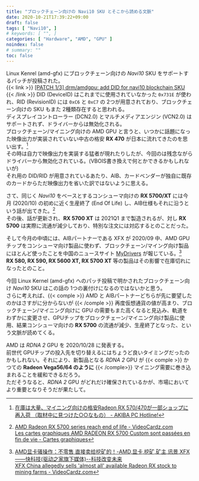 ```yaml
---
title: "ブロックチェーン向けの Navi10 SKU とそこから読める文脈"
date: 2020-10-21T17:39:22+09:00
draft: false
tags: [ "Navi10", ]
# keywords: [ "", ]
categories: [ "Hardware", "AMD", "GPU" ]
noindex: false
# summary: ""
toc: false
---
```


Linux Kenrel (amd-gfx) にブロックチェーン向けの *Navi10* SKU をサポートするパッチが投稿された。  
{{< link >}} [[PATCH 1/3] drm/amdgpu: add DID for navi10 blockchain SKU](https://lists.freedesktop.org/archives/amd-gfx/2020-October/055016.html) {{< /link >}}
DID (DeviceID) はこれまでに使用されていなかった `0x731E` が使われ、RID (RevisionID) には `0xC6` と `0xC7` の 2つが用意されており、ブロックチェーン向けの SKU もまた 2種類存在すると思われる。  
ディスプレイコントローラー (DCN2.0) とマルチメディアエンジン (VCN2.0) はサポートされず、ドライバーからは無効化される。  
ブロックチェーン/マイニング向けの AMD GPU と言うと、いつかに話題になった映像出力が実装されていない中古の格安 **RX 470** が日本に流れてきたのを思い出す。[^mining-rx470]  
その時は自力で映像出力を実装する猛者が現れたりしたが、今回のは残念ながらドライバーから無効化されている。(VBOIS書き換えで何とかできるかもしれないが)  
それ用の DID/RID が用意されているあたり、AIB、カードベンダーが独自に既存のカードからただ映像出力を省いた訳ではないように思える。  

[^mining-rx470]: [在庫は大量、マイニング向けの格安Radeon RX 570/470が一部ショップに再入荷 （取材中に見つけた○○なもの） - AKIBA PC Hotline!](https://akiba-pc.watch.impress.co.jp/docs/wakiba/find/1165171.html)

さて、同じく *Navi10* をベースとするコンシューマ向けの **RX 5700/XT** には今月 (2020/10) の初めに近く生産終了 (End Of Life) し、AIB仕様もそれに沿うという話が出てきた。[^rx-5700-eol]  
その後、話が更新され、**RX 5700 XT** は 2021Q1 まで製造されるが、対し **RX 5700** は実際に流通が減少しており、特別な注文には対応するとのことだった。  

[^rx-5700-eol]: [AMD Radeon RX 5700 series reach end of life - VideoCardz.com](https://videocardz.com/newz/amd-radeon-rx-5700-series-reach-end-of-life) <br> [Les cartes graphiques AMD RADEON RX 5700 Custom sont passées en fin de vie - Cartes graphiques](https://www.cowcotland.com/news/73563/les-cartes-graphiques-amd-radeon-rx-5700-custom-sont-passees-en-fin-de-vie.html)

そして今月の中頃には、AIBパートナーである XFX が 2020/09 中、AMD GPUチップをコンシューマ向け製品に使わず、ブロックチェーン/マイング向け製品にほとんど使ったことを中国のニュースサイト [MyDrivers](https://www.mydrivers.com/) が報じている。[^xfx-mining-card]  
**RX 580, RX 590, RX 5600 XT, RX 5700 XT** 等の製品はその影響で在庫切れになったとのこと。  

[^xfx-mining-card]: [AMD显卡骚操作：不零售 直接卖给挖矿的！-AMD,显卡,挖矿,矿主,讯景,XFX ——快科技(驱动之家旗下媒体)--科技改变未来](https://news.mydrivers.com/1/718/718219.htm) <br> [XFX China allegedly sells 'almost all' available Radeon RX stock to mining farms - VideoCardz.com](https://videocardz.com/newz/xfx-china-allegedly-sells-almost-all-available-radeon-rx-stock-to-mining-farms)

今回 Linux Kernel (amd-gfx) へのパッチ投稿で明かされたブロックチェーン向け *Navi10* SKU はこの話の 1つの裏付けになるのではないかと思う。  
さらに考えれば、{{< comple >}} AMD と AIBパートナーどちらが先に要望したのかはさすがに分からないが  {{< /comple >}} 再度仮想通貨の値が高まり、ブロックチェーン/マイニング向けに GPU の需要もまた高くなると見込み、軌道をわずかに変更させ、GPUチップをブロックチェーン/マイニング向け製品に使用、結果コンシューマ向けの **RX 5700** の流通が減少、生産終了となった、という文脈が読めてくる。  

AMD は *RDNA 2* GPU を 2020/10/28 に発表する。  
前世代 GPUチップの投入先を切り替えるにはちょうど良いタイミングだったのかもしれない。それにより、新製品となる *RDNA 2* GPU が {{< comple >}} かつての **Radeon Vega56/64 のように** {{< /comple>}} マイニング需要に巻き込まれることを緩和できるだろう。  
ただそうなると、*RDNA 2* GPU がどれだけ確保されているかが、市場においてより重要となりそうだが果たして。  
